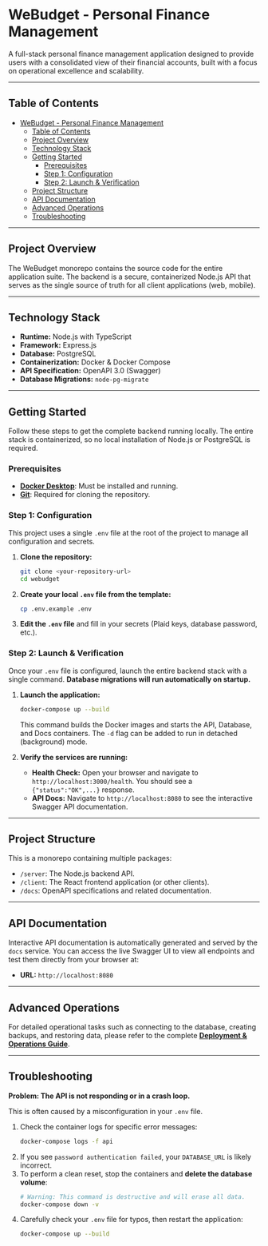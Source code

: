 # WeBudget - Personal Finance Management

A full-stack personal finance management application designed to provide users with a consolidated view of their financial accounts, built with a focus on operational excellence and scalability.

---

## Table of Contents

- [WeBudget - Personal Finance Management](#webudget---personal-finance-management)
  - [Table of Contents](#table-of-contents)
  - [Project Overview](#project-overview)
  - [Technology Stack](#technology-stack)
  - [Getting Started](#getting-started)
    - [Prerequisites](#prerequisites)
    - [Step 1: Configuration](#step-1-configuration)
    - [Step 2: Launch \& Verification](#step-2-launch--verification)
  - [Project Structure](#project-structure)
  - [API Documentation](#api-documentation)
  - [Advanced Operations](#advanced-operations)
  - [Troubleshooting](#troubleshooting)

---

## Project Overview

The WeBudget monorepo contains the source code for the entire application suite. The backend is a secure, containerized Node.js API that serves as the single source of truth for all client applications (web, mobile).

---

## Technology Stack

-   **Runtime:** Node.js with TypeScript
-   **Framework:** Express.js
-   **Database:** PostgreSQL
-   **Containerization:** Docker & Docker Compose
-   **API Specification:** OpenAPI 3.0 (Swagger)
-   **Database Migrations:** `node-pg-migrate`

---

## Getting Started

Follow these steps to get the complete backend running locally. The entire stack is containerized, so no local installation of Node.js or PostgreSQL is required.

### Prerequisites

-   [**Docker Desktop**](https://www.docker.com/products/docker-desktop/): Must be installed and running.
-   [**Git**](https://git-scm.com/): Required for cloning the repository.

### Step 1: Configuration

This project uses a single `.env` file at the root of the project to manage all configuration and secrets.

1.  **Clone the repository:**
    ```bash
    git clone <your-repository-url>
    cd webudget
    ```

2.  **Create your local `.env` file from the template:**
    ```bash
    cp .env.example .env
    ```

3.  **Edit the `.env` file** and fill in your secrets (Plaid keys, database password, etc.).

### Step 2: Launch & Verification

Once your `.env` file is configured, launch the entire backend stack with a single command. **Database migrations will run automatically on startup.**

1.  **Launch the application:**
    ```bash
    docker-compose up --build
    ```
    This command builds the Docker images and starts the API, Database, and Docs containers. The `-d` flag can be added to run in detached (background) mode.

2.  **Verify the services are running:**
    * **Health Check:** Open your browser and navigate to `http://localhost:3000/health`. You should see a `{"status":"OK",...}` response.
    * **API Docs:** Navigate to `http://localhost:8080` to see the interactive Swagger API documentation.

---

## Project Structure

This is a monorepo containing multiple packages:

-   `/server`: The Node.js backend API.
-   `/client`: The React frontend application (or other clients).
-   `/docs`: OpenAPI specifications and related documentation.

---

## API Documentation

Interactive API documentation is automatically generated and served by the `docs` service. You can access the live Swagger UI to view all endpoints and test them directly from your browser at:

-   **URL:** `http://localhost:8080`

---

## Advanced Operations

For detailed operational tasks such as connecting to the database, creating backups, and restoring data, please refer to the complete **[Deployment & Operations Guide](https://docs.google.com/document/d/1iUnlbMwTnSa1zSi8jWQZVOUL3rS9D93f6wgDG4iW0Qg/edit?tab=t.m0fxy3py2v37)**.

---

## Troubleshooting

**Problem: The API is not responding or in a crash loop.**

This is often caused by a misconfiguration in your `.env` file.

1.  Check the container logs for specific error messages:
    ```bash
    docker-compose logs -f api
    ```
2.  If you see `password authentication failed`, your `DATABASE_URL` is likely incorrect.
3.  To perform a clean reset, stop the containers and **delete the database volume**:
    ```bash
    # Warning: This command is destructive and will erase all data.
    docker-compose down -v
    ```
4.  Carefully check your `.env` file for typos, then restart the application:
    ```bash
    docker-compose up --build
    ```